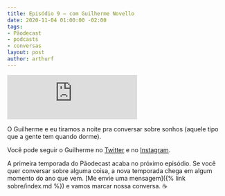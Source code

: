 ```yaml
---
title: Episódio 9 – com Guilherme Novello
date: 2020-11-04 01:00:00 -02:00
tags:
- Pãodecast
- podcasts
- conversas
layout: post
author: arthurf
---
```


<iframe src="https://anchor.fm/paomortadela/embed/episodes/Guilherme-Novello-em015m" height="102px" class="full-width" frameborder="0" scrolling="no"></iframe>

O Guilherme e eu tiramos a noite pra conversar sobre sonhos (aquele tipo que a gente tem quando dorme).

Você pode seguir o Guilherme no [Twitter](https://twitter.com/novellogg) e no [Instagram](https://www.instagram.com/novellog_).

A primeira temporada do Pãodecast acaba no próximo episódio. Se você quer conversar sobre alguma coisa, a nova temporada chega em algum momento do ano que vem. [Me envie uma mensagem]({% link sobre/index.md %}) e vamos marcar nossa conversa. ☕️
